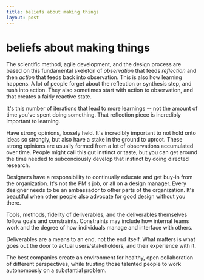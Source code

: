 ```yaml
---
title: beliefs about making things
layout: post
---
```

# beliefs about making things
The scientific method, agile development, and the design process are based on this fundamental skeleton of *observation* that feeds *reflection* and then *action* that feeds back into observation. This is also how learning happens. A lot of people forget about the reflection or synthesis step, and rush into action. They also sometimes start with action to observation, and that creates a fairly reactive state.

It's this number of iterations that lead to more learnings -- not the amount of time you've spent doing something. That reflection piece is incredibly important to learning.

Have strong opinions, loosely held. It's incredibly important to not hold onto ideas so strongly, but also have a stake in the ground to uproot. These strong opinions are usually formed from a lot of observations accumulated over time. People might call this gut instinct or taste, but you can get around the time needed to subconciously develop that instinct by doing directed research.

Designers have a responsibility to continually educate and get buy-in from the organization. It's not the PM's job, or all on a design manager. Every designer needs to be an ambassador to other parts of the organization. It's beautiful when other people also advocate for good design without you there.

Tools, methods, fidelity of deliverables, and the deliverables themselves follow goals and constraints. Constraints may include how internal teams work and the degree of how individuals manage and interface with others.

Deliverables are a means to an end, not the end itself. What matters is what goes out the door to actual users/stakeholders, and their experience with it.

The best companies create an environment for healthy, open collaboration of different perspectives, while trusting those talented people to work autonomously on a substantial problem.